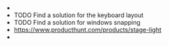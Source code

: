 -
- TODO Find a solution for the keyboard layout
- TODO Find a solution for windows snapping
- https://www.producthunt.com/products/stage-light
-